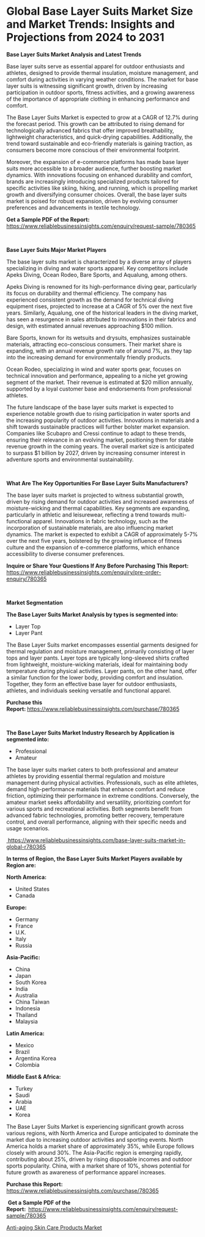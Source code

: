 <p><h1>Global Base Layer Suits Market Size and Market Trends: Insights and Projections from 2024 to 2031</h1></p><p><strong>Base Layer Suits Market Analysis and Latest Trends</strong></p>
<p><p>Base layer suits serve as essential apparel for outdoor enthusiasts and athletes, designed to provide thermal insulation, moisture management, and comfort during activities in varying weather conditions. The market for base layer suits is witnessing significant growth, driven by increasing participation in outdoor sports, fitness activities, and a growing awareness of the importance of appropriate clothing in enhancing performance and comfort.</p><p>The Base Layer Suits Market is expected to grow at a CAGR of 12.7% during the forecast period. This growth can be attributed to rising demand for technologically advanced fabrics that offer improved breathability, lightweight characteristics, and quick-drying capabilities. Additionally, the trend toward sustainable and eco-friendly materials is gaining traction, as consumers become more conscious of their environmental footprint.</p><p>Moreover, the expansion of e-commerce platforms has made base layer suits more accessible to a broader audience, further boosting market dynamics. With innovations focusing on enhanced durability and comfort, brands are increasingly introducing specialized products tailored for specific activities like skiing, hiking, and running, which is propelling market growth and diversifying consumer choices. Overall, the base layer suits market is poised for robust expansion, driven by evolving consumer preferences and advancements in textile technology.</p></p>
<p><strong>Get a Sample PDF of the Report:&nbsp;</strong> <a href="https://www.reliablebusinessinsights.com/enquiry/request-sample/780365?utm_campaign=1091&utm_medium=2&utm_source=Github&utm_content=ia&utm_term=30122024&utm_id=base-layer-suits">https://www.reliablebusinessinsights.com/enquiry/request-sample/780365</a></p>
<p>&nbsp;</p>
<p><strong>Base Layer Suits Major Market Players</strong></p>
<p><p>The base layer suits market is characterized by a diverse array of players specializing in diving and water sports apparel. Key competitors include Apeks Diving, Ocean Rodeo, Bare Sports, and Aqualung, among others. </p><p>Apeks Diving is renowned for its high-performance diving gear, particularly its focus on durability and thermal efficiency. The company has experienced consistent growth as the demand for technical diving equipment rises, projected to increase at a CAGR of 5% over the next five years. Similarly, Aqualung, one of the historical leaders in the diving market, has seen a resurgence in sales attributed to innovations in their fabrics and design, with estimated annual revenues approaching $100 million.</p><p>Bare Sports, known for its wetsuits and drysuits, emphasizes sustainable materials, attracting eco-conscious consumers. Their market share is expanding, with an annual revenue growth rate of around 7%, as they tap into the increasing demand for environmentally friendly products.</p><p>Ocean Rodeo, specializing in wind and water sports gear, focuses on technical innovation and performance, appealing to a niche yet growing segment of the market. Their revenue is estimated at $20 million annually, supported by a loyal customer base and endorsements from professional athletes.</p><p>The future landscape of the base layer suits market is expected to experience notable growth due to rising participation in water sports and the increasing popularity of outdoor activities. Innovations in materials and a shift towards sustainable practices will further bolster market expansion. Companies like Scubapro and Cressi continue to adapt to these trends, ensuring their relevance in an evolving market, positioning them for stable revenue growth in the coming years. The overall market size is anticipated to surpass $1 billion by 2027, driven by increasing consumer interest in adventure sports and environmental sustainability.</p></p>
<p>&nbsp;</p>
<p><strong>What Are The Key Opportunities For Base Layer Suits Manufacturers?</strong></p>
<p><p>The base layer suits market is projected to witness substantial growth, driven by rising demand for outdoor activities and increased awareness of moisture-wicking and thermal capabilities. Key segments are expanding, particularly in athletic and leisurewear, reflecting a trend towards multi-functional apparel. Innovations in fabric technology, such as the incorporation of sustainable materials, are also influencing market dynamics. The market is expected to exhibit a CAGR of approximately 5-7% over the next five years, bolstered by the growing influence of fitness culture and the expansion of e-commerce platforms, which enhance accessibility to diverse consumer preferences.</p></p>
<p><strong>Inquire or Share Your Questions If Any Before Purchasing This Report:</strong> <a href="https://www.reliablebusinessinsights.com/enquiry/pre-order-enquiry/780365?utm_campaign=1091&utm_medium=2&utm_source=Github&utm_content=ia&utm_term=30122024&utm_id=base-layer-suits">https://www.reliablebusinessinsights.com/enquiry/pre-order-enquiry/780365</a></p>
<p>&nbsp;</p>
<p><strong>Market Segmentation</strong></p>
<p><strong>The Base Layer Suits Market Analysis by types is segmented into:</strong></p>
<p><ul><li>Layer Top</li><li>Layer Pant</li></ul></p>
<p><p>The Base Layer Suits market encompasses essential garments designed for thermal regulation and moisture management, primarily consisting of layer tops and layer pants. Layer tops are typically long-sleeved shirts crafted from lightweight, moisture-wicking materials, ideal for maintaining body temperature during physical activities. Layer pants, on the other hand, offer a similar function for the lower body, providing comfort and insulation. Together, they form an effective base layer for outdoor enthusiasts, athletes, and individuals seeking versatile and functional apparel.</p></p>
<p><strong>Purchase this Report:&nbsp;</strong><a href="https://www.reliablebusinessinsights.com/purchase/780365?utm_campaign=1091&utm_medium=2&utm_source=Github&utm_content=ia&utm_term=30122024&utm_id=base-layer-suits">https://www.reliablebusinessinsights.com/purchase/780365</a></p>
<p>&nbsp;</p>
<p><strong>The Base Layer Suits Market Industry Research by Application is segmented into:</strong></p>
<p><ul><li>Professional</li><li>Amateur</li></ul></p>
<p><p>The base layer suits market caters to both professional and amateur athletes by providing essential thermal regulation and moisture management during physical activities. Professionals, such as elite athletes, demand high-performance materials that enhance comfort and reduce friction, optimizing their performance in extreme conditions. Conversely, the amateur market seeks affordability and versatility, prioritizing comfort for various sports and recreational activities. Both segments benefit from advanced fabric technologies, promoting better recovery, temperature control, and overall performance, aligning with their specific needs and usage scenarios.</p></p>
<p><a href="https://www.reliablebusinessinsights.com/base-layer-suits-market-in-global-r780365?utm_campaign=1091&utm_medium=2&utm_source=Github&utm_content=ia&utm_term=30122024&utm_id=base-layer-suits">&nbsp;https://www.reliablebusinessinsights.com/base-layer-suits-market-in-global-r780365</a></p>
<p><strong>In terms of Region, the Base Layer Suits Market Players available by Region are:</strong></p>
<p>
    <p> <strong> North America: </strong>
        <ul>
            <li>United States</li>
            <li>Canada</li>
        </ul>
        </p> 
    <p> <strong> Europe: </strong>
        <ul>
            <li>Germany</li>
            <li>France</li>
            <li>U.K.</li>
            <li>Italy</li>
            <li>Russia</li>
        </ul>
        </p> 
    <p> <strong> Asia-Pacific: </strong>
        <ul>
            <li>China</li>
            <li>Japan</li>
            <li>South Korea</li>
            <li>India</li>
            <li>Australia</li>
            <li>China Taiwan</li>
            <li>Indonesia</li>
            <li>Thailand</li>
            <li>Malaysia</li>
        </ul>
        </p> 
    <p> <strong> Latin America: </strong>
        <ul>
            <li>Mexico</li>
            <li>Brazil</li>
            <li>Argentina Korea</li>
            <li>Colombia</li>
        </ul>
        </p> 
    <p> <strong> Middle East & Africa: </strong>
        <ul>
            <li>Turkey</li>
            <li>Saudi</li>
            <li>Arabia</li>
            <li>UAE</li>
            <li>Korea</li>
        </ul>
    </p>
    </p>
<p><p>The Base Layer Suits Market is experiencing significant growth across various regions, with North America and Europe anticipated to dominate the market due to increasing outdoor activities and sporting events. North America holds a market share of approximately 35%, while Europe follows closely with around 30%. The Asia-Pacific region is emerging rapidly, contributing about 25%, driven by rising disposable incomes and outdoor sports popularity. China, with a market share of 10%, shows potential for future growth as awareness of performance apparel increases.</p></p>
<p><strong>Purchase this Report: </strong><a href="https://www.reliablebusinessinsights.com/purchase/780365?utm_campaign=1091&utm_medium=2&utm_source=Github&utm_content=ia&utm_term=30122024&utm_id=base-layer-suits">https://www.reliablebusinessinsights.com/purchase/780365</a></p>
<p>&nbsp;<strong>Get a Sample PDF of the Report:&nbsp;&nbsp;</strong><a href="https://www.reliablebusinessinsights.com/enquiry/request-sample/780365?utm_campaign=1091&utm_medium=2&utm_source=Github&utm_content=ia&utm_term=30122024&utm_id=base-layer-suits">https://www.reliablebusinessinsights.com/enquiry/request-sample/780365</a></p>
<p><strong></strong></p>
<p><p><a href="https://github.com/lisaeichler20775/Market-Research-Report-List-1/blob/main/anti-aging-skin-care-products-market.md?utm_campaign=1091&utm_medium=2&utm_source=Github&utm_content=ia&utm_term=30122024&utm_id=base-layer-suits">Anti-aging Skin Care Products Market</a></p></p>